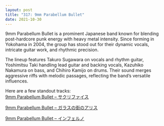 ```yaml
---
layout: post
title: "317: 9mm Parabellum Bullet"
date: 2021-10-30
---
```


9mm Parabellum Bullet is a prominent Japanese band known for blending post-hardcore punk energy with heavy metal intensity. Since forming in Yokohama in 2004, the group has stood out for their dynamic vocals, intricate guitar work, and rhythmic precision.

The lineup features Takuro Sugawara on vocals and rhythm guitar, Yoshimitsu Taki handling lead guitar and backing vocals, Kazuhiko Nakamura on bass, and Chihiro Kamijo on drums. Their sound merges aggressive riffs with melodic passages, reflecting the band’s versatile influences.

Here are a few standout tracks:  
[9mm Parabellum Bullet – サクリファイス](https://youtu.be/CVNy1p3CrVM)  

[9mm Parabellum Bullet – ガラスの街のアリス](https://youtu.be/uY-QrSbVRW8)  

[9mm Parabellum Bullet – インフェルノ](https://youtu.be/8DizBlRFMD4)
